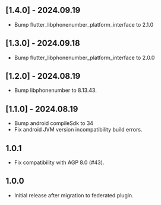 ## [1.4.0] - 2024.09.19

- Bump flutter_libphonenumber_platform_interface to 2.1.0

## [1.3.0] - 2024.09.18

- Bump flutter_libphonenumber_platform_interface to 2.0.0

## [1.2.0] - 2024.08.19

- Bump libphonenumber to 8.13.43.

## [1.1.0] - 2024.08.19

- Bump android compileSdk to 34
- Fix android JVM version incompatibility build errors.

## 1.0.1

- Fix compatibility with AGP 8.0 (#43).

## 1.0.0

- Initial release after migration to federated plugin.
